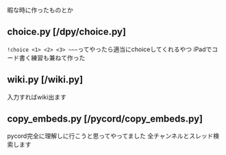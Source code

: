 暇な時に作ったものとか

## choice.py [/dpy/choice.py]
`!choice <1> <2> <3> ~~~`ってやったら適当にchoiceしてくれるやつ
iPadでコード書く練習も兼ねて作った

## wiki.py [/wiki.py]
入力すればwiki出ます

## copy_embeds.py [/pycord/copy_embeds.py]
pycord完全に理解しに行こうと思ってやってました
全チャンネルとスレッド検索します

